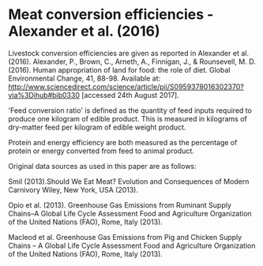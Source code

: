 # Meat conversion efficiencies - Alexander et al. (2016)

Livestock conversion efficiencies are given as reported in Alexander et al. (2016). Alexander, P., Brown, C., Arneth, A., Finnigan, J., & Rounsevell, M. D. (2016). Human appropriation of land for food: the role of diet. Global Environmental Change, 41, 88-98. Available at: http://www.sciencedirect.com/science/article/pii/S0959378016302370?via%3Dihub#bib0330 [accessed 24th August 2017].

'Feed conversion ratio' is defined as the quantity of feed inputs required to produce one kilogram of edible product. This is measured in kilograms of dry-matter feed per kilogram of edible weight product.

Protein and energy efficiency are both measured as the percentage of protein or energy converted from feed to animal product.

Original data sources as used in this paper are as follows:

Smil (2013).Should We Eat Meat? Evolution and Consequences of Modern Carnivory Wiley, New York, USA (2013).

Opio et al. (2013). Greenhouse Gas Emissions from Ruminant Supply Chains–A Global Life Cycle Assessment Food and Agriculture Organization of the United Nations (FAO), Rome, Italy (2013).

Macleod et al. Greenhouse Gas Emissions from Pig and Chicken Supply Chains – A Global Life Cycle Assessment Food and Agriculture Organization of the United Nations (FAO), Rome, Italy (2013).